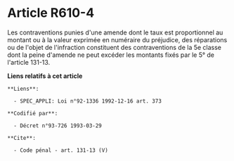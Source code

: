 # Article R610-4

Les contraventions punies d'une amende dont le taux est proportionnel au montant ou à la valeur exprimée en numéraire du
préjudice, des réparations ou de l'objet de l'infraction constituent des contraventions de la 5e classe dont la peine
d'amende ne peut excéder les montants fixés par le 5° de l'article 131-13.

**Liens relatifs à cet article**

	**Liens**:

	  - SPEC_APPLI: Loi n°92-1336 1992-12-16 art. 373

	**Codifié par**:

	  - Décret n°93-726 1993-03-29

	**Cite**:

	  - Code pénal - art. 131-13 (V)
